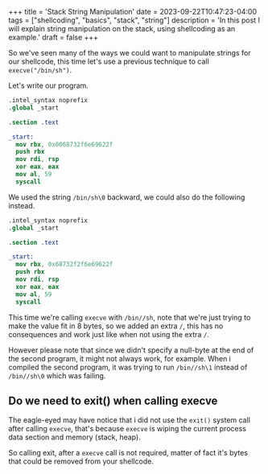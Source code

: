 +++
title = 'Stack String Manipulation'
date = 2023-09-22T10:47:23-04:00
tags = ["shellcoding", "basics", "stack", "string"]
description = 'In this post I will explain string manipulation on the stack, using shellcoding as an example.'
draft = false
+++

So we've seen many of the ways we could want to manipulate strings for our shellcode, this time let's use a previous technique to call `execve("/bin/sh")`.

Let's write our program.
```nasm
.intel_syntax noprefix
.global _start

.section .text

_start:
  mov rbx, 0x0068732f6e69622f
  push rbx
  mov rdi, rsp
  xor eax, eax
  mov al, 59
  syscall
```

We used the string `/bin/sh\0` backward, we could also do the following instead.
```nasm
.intel_syntax noprefix
.global _start

.section .text

_start:
  mov rbx, 0x68732f2f6e69622f
  push rbx
  mov rdi, rsp
  xor eax, eax
  mov al, 59
  syscall
```

This time we're calling `execve` with `/bin//sh`, note that we're just trying to make the value fit in 8 bytes, so we added an extra `/`, this has no consequences and work just like when not using the extra `/`.

However please note that since we didn't specify a null-byte at the end of the second program, it might not always work, for example. When i compiled the second program, it was trying to run `/bin//sh\1` instead of `/bin//sh\0` which was failing.

## Do we need to exit() when calling execve
The eagle-eyed may have notice that i did not use the `exit()` system call after calling `execve`, that's because `execve` is wiping the current process data section and memory (stack, heap).

So calling exit, after a `execve` call is not required, matter of fact it's bytes that could be removed from your shellcode.
